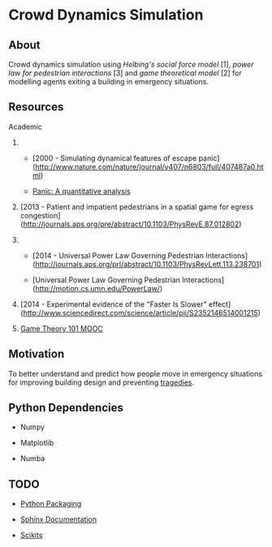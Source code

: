 Crowd Dynamics Simulation
=========================

About
-----
Crowd dynamics simulation using _Helbing's social force model_ [1], _power law for pedestrian interactions_ [3] and _game theoretical model_ [2] for modelling agents exiting a building in emergency situations. 

Resources
---------

Academic 

1. - [2000 - Simulating dynamical features of escape panic]
     (http://www.nature.com/nature/journal/v407/n6803/full/407487a0.html)
   
   - [Panic: A quantitative analysis](http://angel.elte.hu/panic/)
  
2. [2013 - Patient and impatient pedestrians in a spatial game for egress congestion]
   (http://journals.aps.org/pre/abstract/10.1103/PhysRevE.87.012802)

3. - [2014 - Universal Power Law Governing Pedestrian Interactions]
     (http://journals.aps.org/prl/abstract/10.1103/PhysRevLett.113.238701)

   - [Universal Power Law Governing Pedestrian Interactions]
     (http://motion.cs.umn.edu/PowerLaw/)

4. [2014 - Experimental evidence of the "Faster Is Slower" effect]
   (http://www.sciencedirect.com/science/article/pii/S2352146514001215)
   
5. [Game Theory 101 MOOC ](https://www.youtube.com/playlist?list=PLKI1h_nAkaQoDzI4xDIXzx6U2ergFmedo)

Motivation
----------
To better understand and predict how people move in emergency situations for improving building design and preventing [tragedies](https://en.wikipedia.org/wiki/List_of_human_crushes).

Python Dependencies
-------------------
- Numpy

- Matplotlib

- Numba

TODO
----
- [Python Packaging](https://python-packaging-user-guide.readthedocs.org/en/latest/)

- [Sphinx Documentation](http://www.sphinx-doc.org/en/stable/#)

- [Scikits](https://github.com/pv/scikit-example)
